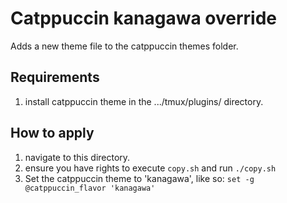 # Catppuccin kanagawa override

Adds a new theme file to the catppuccin themes folder.

## Requirements

1. install catppuccin theme in the .../tmux/plugins/ directory.

## How to apply

1. navigate to this directory.
2. ensure you have rights to execute `copy.sh` and run `./copy.sh`
3. Set the catppuccin theme to 'kanagawa', like so:
   `set -g @catppuccin_flavor 'kanagawa'`
